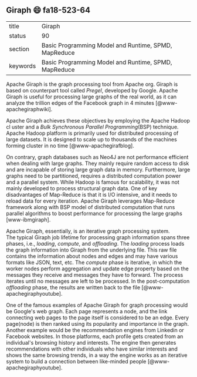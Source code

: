 ## Giraph :smile: fa18-523-64


|          |                                                      |
| -------- | ---------------------------------------------------- |
| title    | Giraph                                               | 
| status   | 90                                                  |
| section  | Basic Programming Model and Runtime, SPMD, MapReduce |
| keywords | Basic Programming Model and Runtime, SPMD, MapReduce |

Apache Giraph is the graph processing tool from Apache org. Giraph is based on 
counterpart tool called *Pregel*, developed by Google. Apache Giraph is 
useful for processing large graphs of the real world, as it can analyze the
trillion edges of the Facebook graph in 4 minutes [@www-apachegiraphwiki]. 

Apache Giraph achieves these objectives by employing the Apache Hadoop cl   uster
and a *Bulk Synchronous Parallel Programming*(BSP) technique. 
Apache Hadoop platform is primarily used for distributed processing of large 
datasets. It is designed to scale up to thousands of the machines forming 
cluster in no time [@www-apachegirafblog]. 

On contrary, graph databases such as Neo4J are not performance efficient when 
dealing with large graphs. 
They mainly require random access to disk and are incapable of storing large
graph data in memory. Furthermore, large graphs need to be partitioned, 
requires a distributed computation power and a parallel system. 
While Hadoop is famous for scalability, it was not mainly developed to process 
structural graph data. One of key disadvantages of Map-Reduce is that it is 
I/O intensive, and it needs to reload data for every iteration.
Apache Giraph leverages Map-Reduce framework along with 
BSP model of distributed computation that runs parallel algorithms 
to boost performance for processing the large graphs [www-ibmgiraph].

Apache Giraph, essentially, is an iterative graph processing system.  
The typical Giraph job lifetime for processing graph information spans three 
phases, i.e., *loading*, *compute*, and *offloading*. The *loading* process 
loads the graph information into Giraph from the underlying file. This raw 
file contains the information about nodes and edges and may have various 
formats like JSON, text, etc. The *compute* phase is iterative, in which the 
worker nodes perform aggregation and update edge property based on the 
messages they receive and messages they have to forward. The process iterates 
until no messages are left to be processed. In the post-computation *offloading* 
phase, the results are written back to the file [@www-apachegiraphyoutube].
 
One of the famous examples of Apache Giraph for graph processing would be 
Google's web graph. Each page represents a node, and the link connecting web 
pages to the page itself is considered to be an edge. Every page(node) is then 
ranked using its popularity and importance in the graph. Another example would 
be the recommendation engines from Linkedin or Facebook websites. 
In those platforms, each profile gets created from an individual's 
browsing history and interests. The engine then generates recommendations 
with other individuals who have similar interests and 
shows the same browsing trends, in a way the engine works as an iterative system 
to build a connection between like-minded people [@www-apachegiraphyoutube].  


